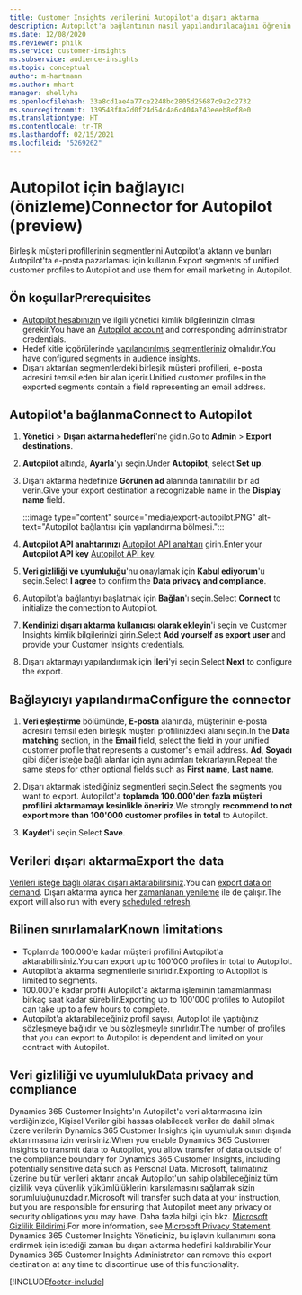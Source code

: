 ```yaml
---
title: Customer Insights verilerini Autopilot'a dışarı aktarma
description: Autopilot'a bağlantının nasıl yapılandırılacağını öğrenin.
ms.date: 12/08/2020
ms.reviewer: philk
ms.service: customer-insights
ms.subservice: audience-insights
ms.topic: conceptual
author: m-hartmann
ms.author: mhart
manager: shellyha
ms.openlocfilehash: 33a8cd1ae4a77ce2248bc2805d25687c9a2c2732
ms.sourcegitcommit: 139548f8a2d0f24d54c4a6c404a743eeeb8ef8e0
ms.translationtype: HT
ms.contentlocale: tr-TR
ms.lasthandoff: 02/15/2021
ms.locfileid: "5269262"
---
```

# <a name="connector-for-autopilot-preview"></a><span data-ttu-id="5cca3-103">Autopilot için bağlayıcı (önizleme)</span><span class="sxs-lookup"><span data-stu-id="5cca3-103">Connector for Autopilot (preview)</span></span>

<span data-ttu-id="5cca3-104">Birleşik müşteri profillerinin segmentlerini Autopilot'a aktarın ve bunları Autopilot'ta e-posta pazarlaması için kullanın.</span><span class="sxs-lookup"><span data-stu-id="5cca3-104">Export segments of unified customer profiles to Autopilot and use them for email marketing in Autopilot.</span></span> 

## <a name="prerequisites"></a><span data-ttu-id="5cca3-105">Ön koşullar</span><span class="sxs-lookup"><span data-stu-id="5cca3-105">Prerequisites</span></span>

-   <span data-ttu-id="5cca3-106">[Autopilot hesabınızın](https://www.autopilothq.com/) ve ilgili yönetici kimlik bilgilerinizin olması gerekir.</span><span class="sxs-lookup"><span data-stu-id="5cca3-106">You have an [Autopilot account](https://www.autopilothq.com/) and corresponding administrator credentials.</span></span>
-   <span data-ttu-id="5cca3-107">Hedef kitle içgörülerinde [yapılandırılmış segmentleriniz](segments.md) olmalıdır.</span><span class="sxs-lookup"><span data-stu-id="5cca3-107">You have [configured segments](segments.md) in audience insights.</span></span>
-   <span data-ttu-id="5cca3-108">Dışarı aktarılan segmentlerdeki birleşik müşteri profilleri, e-posta adresini temsil eden bir alan içerir.</span><span class="sxs-lookup"><span data-stu-id="5cca3-108">Unified customer profiles in the exported segments contain a field representing an email address.</span></span>

## <a name="connect-to-autopilot"></a><span data-ttu-id="5cca3-109">Autopilot'a bağlanma</span><span class="sxs-lookup"><span data-stu-id="5cca3-109">Connect to Autopilot</span></span>

1. <span data-ttu-id="5cca3-110">**Yönetici** > **Dışarı aktarma hedefleri**'ne gidin.</span><span class="sxs-lookup"><span data-stu-id="5cca3-110">Go to **Admin** > **Export destinations**.</span></span>

1. <span data-ttu-id="5cca3-111">**Autopilot** altında, **Ayarla**'yı seçin.</span><span class="sxs-lookup"><span data-stu-id="5cca3-111">Under **Autopilot**, select **Set up**.</span></span>

1. <span data-ttu-id="5cca3-112">Dışarı aktarma hedefinize **Görünen ad** alanında tanınabilir bir ad verin.</span><span class="sxs-lookup"><span data-stu-id="5cca3-112">Give your export destination a recognizable name in the **Display name** field.</span></span>

   :::image type="content" source="media/export-autopilot.PNG" alt-text="Autopilot bağlantısı için yapılandırma bölmesi.":::

1. <span data-ttu-id="5cca3-114">**Autopilot API anahtarınızı** [Autopilot API anahtarı](https://autopilot.docs.apiary.io/#) girin.</span><span class="sxs-lookup"><span data-stu-id="5cca3-114">Enter your **Autopilot API key** [Autopilot API key](https://autopilot.docs.apiary.io/#).</span></span>

1. <span data-ttu-id="5cca3-115">**Veri gizliliği ve uyumluluğu**'nu onaylamak için **Kabul ediyorum**'u seçin.</span><span class="sxs-lookup"><span data-stu-id="5cca3-115">Select **I agree** to confirm the **Data privacy and compliance**.</span></span>

1. <span data-ttu-id="5cca3-116">Autopilot'a bağlantıyı başlatmak için **Bağlan**'ı seçin.</span><span class="sxs-lookup"><span data-stu-id="5cca3-116">Select **Connect** to initialize the connection to Autopilot.</span></span>

1. <span data-ttu-id="5cca3-117">**Kendinizi dışarı aktarma kullanıcısı olarak ekleyin**'i seçin ve Customer Insights kimlik bilgilerinizi girin.</span><span class="sxs-lookup"><span data-stu-id="5cca3-117">Select **Add yourself as export user** and provide your Customer Insights credentials.</span></span>

1. <span data-ttu-id="5cca3-118">Dışarı aktarmayı yapılandırmak için **İleri**'yi seçin.</span><span class="sxs-lookup"><span data-stu-id="5cca3-118">Select **Next** to configure the export.</span></span>

## <a name="configure-the-connector"></a><span data-ttu-id="5cca3-119">Bağlayıcıyı yapılandırma</span><span class="sxs-lookup"><span data-stu-id="5cca3-119">Configure the connector</span></span>

1. <span data-ttu-id="5cca3-120">**Veri eşleştirme** bölümünde, **E-posta** alanında, müşterinin e-posta adresini temsil eden birleşik müşteri profilinizdeki alanı seçin.</span><span class="sxs-lookup"><span data-stu-id="5cca3-120">In the **Data matching** section, in the **Email** field, select the field in your unified customer profile that represents a customer's email address.</span></span> <span data-ttu-id="5cca3-121">**Ad**, **Soyadı** gibi diğer isteğe bağlı alanlar için aynı adımları tekrarlayın.</span><span class="sxs-lookup"><span data-stu-id="5cca3-121">Repeat the same steps for other optional fields such as **First name**, **Last name**.</span></span>

1. <span data-ttu-id="5cca3-122">Dışarı aktarmak istediğiniz segmentleri seçin.</span><span class="sxs-lookup"><span data-stu-id="5cca3-122">Select the segments you want to export.</span></span> <span data-ttu-id="5cca3-123">Autopilot'a **toplamda 100.000'den fazla müşteri profilini aktarmamayı kesinlikle öneririz**.</span><span class="sxs-lookup"><span data-stu-id="5cca3-123">We strongly **recommend to not export more than 100'000 customer profiles in total** to Autopilot.</span></span> 

1. <span data-ttu-id="5cca3-124">**Kaydet**'i seçin.</span><span class="sxs-lookup"><span data-stu-id="5cca3-124">Select **Save**.</span></span>

## <a name="export-the-data"></a><span data-ttu-id="5cca3-125">Verileri dışarı aktarma</span><span class="sxs-lookup"><span data-stu-id="5cca3-125">Export the data</span></span>

<span data-ttu-id="5cca3-126">[Verileri isteğe bağlı olarak dışarı aktarabilirsiniz](export-destinations.md).</span><span class="sxs-lookup"><span data-stu-id="5cca3-126">You can [export data on demand](export-destinations.md).</span></span> <span data-ttu-id="5cca3-127">Dışarı aktarma ayrıca her [zamanlanan yenileme](system.md#schedule-tab) ile de çalışır.</span><span class="sxs-lookup"><span data-stu-id="5cca3-127">The export will also run with every [scheduled refresh](system.md#schedule-tab).</span></span>

## <a name="known-limitations"></a><span data-ttu-id="5cca3-128">Bilinen sınırlamalar</span><span class="sxs-lookup"><span data-stu-id="5cca3-128">Known limitations</span></span>

- <span data-ttu-id="5cca3-129">Toplamda 100.000'e kadar müşteri profilini Autopilot'a aktarabilirsiniz.</span><span class="sxs-lookup"><span data-stu-id="5cca3-129">You can export up to 100'000 profiles in total to Autopilot.</span></span>
- <span data-ttu-id="5cca3-130">Autopilot'a aktarma segmentlerle sınırlıdır.</span><span class="sxs-lookup"><span data-stu-id="5cca3-130">Exporting to Autopilot is limited to segments.</span></span>
- <span data-ttu-id="5cca3-131">100.000'e kadar profili Autopilot'a aktarma işleminin tamamlanması birkaç saat kadar sürebilir.</span><span class="sxs-lookup"><span data-stu-id="5cca3-131">Exporting up to 100'000 profiles to Autopilot can take up to a few hours to complete.</span></span> 
- <span data-ttu-id="5cca3-132">Autopilot'a aktarabileceğiniz profil sayısı, Autopilot ile yaptığınız sözleşmeye bağlıdır ve bu sözleşmeyle sınırlıdır.</span><span class="sxs-lookup"><span data-stu-id="5cca3-132">The number of profiles that you can export to Autopilot is dependent and limited on your contract with Autopilot.</span></span>

## <a name="data-privacy-and-compliance"></a><span data-ttu-id="5cca3-133">Veri gizliliği ve uyumluluk</span><span class="sxs-lookup"><span data-stu-id="5cca3-133">Data privacy and compliance</span></span>

<span data-ttu-id="5cca3-134">Dynamics 365 Customer Insights'ın Autopilot'a veri aktarmasına izin verdiğinizde, Kişisel Veriler gibi hassas olabilecek veriler de dahil olmak üzere verilerin Dynamics 365 Customer Insights için uyumluluk sınırı dışında aktarılmasına izin verirsiniz.</span><span class="sxs-lookup"><span data-stu-id="5cca3-134">When you enable Dynamics 365 Customer Insights to transmit data to Autopilot, you allow transfer of data outside of the compliance boundary for Dynamics 365 Customer Insights, including potentially sensitive data such as Personal Data.</span></span> <span data-ttu-id="5cca3-135">Microsoft, talimatınız üzerine bu tür verileri aktarır ancak Autopilot'un sahip olabileceğiniz tüm gizlilik veya güvenlik yükümlülüklerini karşılamasını sağlamak sizin sorumluluğunuzdadır.</span><span class="sxs-lookup"><span data-stu-id="5cca3-135">Microsoft will transfer such data at your instruction, but you are responsible for ensuring that Autopilot meet any privacy or security obligations you may have.</span></span> <span data-ttu-id="5cca3-136">Daha fazla bilgi için bkz. [Microsoft Gizlilik Bildirimi](https://go.microsoft.com/fwlink/?linkid=396732).</span><span class="sxs-lookup"><span data-stu-id="5cca3-136">For more information, see [Microsoft Privacy Statement](https://go.microsoft.com/fwlink/?linkid=396732).</span></span>
<span data-ttu-id="5cca3-137">Dynamics 365 Customer Insights Yöneticiniz, bu işlevin kullanımını sona erdirmek için istediği zaman bu dışarı aktarma hedefini kaldırabilir.</span><span class="sxs-lookup"><span data-stu-id="5cca3-137">Your Dynamics 365 Customer Insights Administrator can remove this export destination at any time to discontinue use of this functionality.</span></span>


[!INCLUDE[footer-include](../includes/footer-banner.md)]